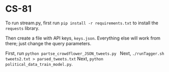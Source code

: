 # CS-81

To run stream.py, first run `pip install -r requirements.txt` to install the `requests` library.

Then create a file with API keys, `keys.json`. Everything else will work from there; just change the query parameters.

First, run `python partse_crowdflower_JSON_tweets.py `
Next, `./runTagger.sh tweets2.txt > parsed_tweets.txt`
Next, `python political_data_train_model.py`.
